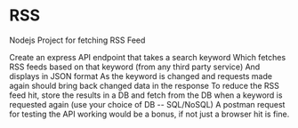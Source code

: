 # RSS
Nodejs Project for fetching RSS Feed


Create an express API endpoint that takes a search keyword
Which fetches RSS feeds based on that keyword (from any third party service)
And displays in JSON format
As the keyword is changed and requests made again should bring back changed data in the response
To reduce the RSS feed hit, store the results in a DB and fetch from the DB when a keyword is requested again (use your choice of DB -- SQL/NoSQL)
A postman request for testing the API working would be a bonus, if not just a browser hit is fine.


